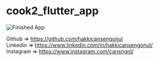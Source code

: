 # cook2_flutter_app

![Finished App](https://github.com/hakkicansengonul/images/blob/master/cook2_flutter_app_u%C4%B1.png)     
 
Github => https://github.com/hakkicansengonul <br>
Linkedin => https://www.linkedin.com/in/hakkicansengonul/ <br>
Instagram => https://www.instagram.com/cansngnl/

